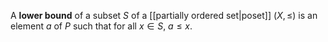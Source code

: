 A **lower bound** of a subset $S$ of a [[partially ordered set|poset]] $(X,\leq)$ is an element $a$ of $P$ such that for all $x\in S$, $a\leq x$. 